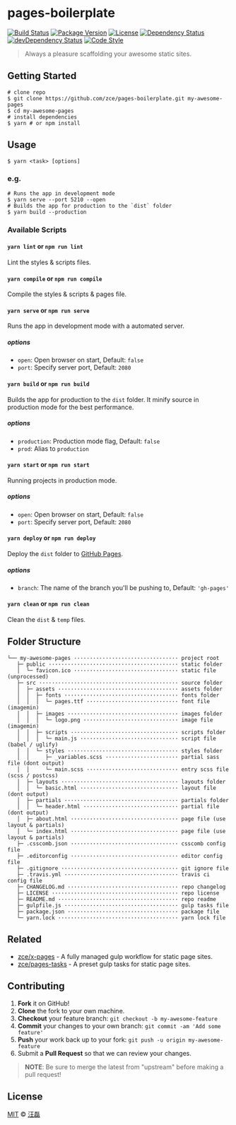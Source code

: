 # pages-boilerplate

[![Build Status][travis-image]][travis-url]
[![Package Version][version-image]][version-url]
[![License][license-image]][license-url]
[![Dependency Status][dependency-image]][dependency-url]
[![devDependency Status][devdependency-image]][devdependency-url]
[![Code Style][style-image]][style-url]

> Always a pleasure scaffolding your awesome static sites.

## Getting Started

```shell
# clone repo
$ git clone https://github.com/zce/pages-boilerplate.git my-awesome-pages
$ cd my-awesome-pages
# install dependencies
$ yarn # or npm install
```

## Usage

```shell
$ yarn <task> [options]
```

### e.g.

```shell
# Runs the app in development mode
$ yarn serve --port 5210 --open
# Builds the app for production to the `dist` folder
$ yarn build --production
```

### Available Scripts

#### `yarn lint` or `npm run lint`

Lint the styles & scripts files.

#### `yarn compile` or `npm run compile`

Compile the styles & scripts & pages file.

#### `yarn serve` or `npm run serve`

Runs the app in development mode with a automated server.

##### options

- `open`: Open browser on start, Default: `false`
- `port`: Specify server port, Default: `2080`

#### `yarn build` or `npm run build`

Builds the app for production to the `dist` folder. It minify source in production mode for the best performance.

##### options

- `production`: Production mode flag, Default: `false`
- `prod`: Alias to `production`

#### `yarn start` or `npm run start`

Running projects in production mode.

##### options

- `open`: Open browser on start, Default: `false`
- `port`: Specify server port, Default: `2080`

#### `yarn deploy` or `npm run deploy`

Deploy the `dist` folder to [GitHub Pages](https://pages.github.com).

##### options

- `branch`: The name of the branch you'll be pushing to, Default: `'gh-pages'`

#### `yarn clean` or `npm run clean`

Clean the `dist` & `temp` files.

## Folder Structure

```
└── my-awesome-pages ································· project root
   ├─ public ········································· static folder
   │  └─ favicon.ico ································· static file (unprocessed)
   ├─ src ············································ source folder
   │  ├─ assets ······································ assets folder
   │  │  ├─ fonts ···································· fonts folder
   │  │  │  └─ pages.ttf ····························· font file (imagemin)
   │  │  ├─ images ··································· images folder
   │  │  │  └─ logo.png ······························ image file (imagemin)
   │  │  ├─ scripts ·································· scripts folder
   │  │  │  └─ main.js ······························· script file (babel / uglify)
   │  │  └─ styles ··································· styles folder
   │  │     ├─ _variables.scss ······················· partial sass file (dont output)
   │  │     └─ main.scss ····························· entry scss file (scss / postcss)
   │  ├─ layouts ····································· layouts folder
   │  │  └─ basic.html ······························· layout file (dont output)
   │  ├─ partials ···································· partials folder
   │  │  └─ header.html ······························ partial file (dont output)
   │  ├─ about.html ·································· page file (use layout & partials)
   │  └─ index.html ·································· page file (use layout & partials)
   ├─ .csscomb.json ·································· csscomb config file
   ├─ .editorconfig ·································· editor config file
   ├─ .gitignore ····································· git ignore file
   ├─ .travis.yml ···································· travis ci config file
   ├─ CHANGELOG.md ··································· repo changelog
   ├─ LICENSE ········································ repo license
   ├─ README.md ······································ repo readme
   ├─ gulpfile.js ···································· gulp tasks file
   ├─ package.json ··································· package file
   └─ yarn.lock ······································ yarn lock file
```

## Related

- [zce/x-pages](https://github.com/zce/x-pages) - A fully managed gulp workflow for static page sites.
- [zce/pages-tasks](https://github.com/zce/pages-tasks) - A preset gulp tasks for static page sites.

## Contributing

1. **Fork** it on GitHub!
2. **Clone** the fork to your own machine.
3. **Checkout** your feature branch: `git checkout -b my-awesome-feature`
4. **Commit** your changes to your own branch: `git commit -am 'Add some feature'`
5. **Push** your work back up to your fork: `git push -u origin my-awesome-feature`
6. Submit a **Pull Request** so that we can review your changes.

> **NOTE**: Be sure to merge the latest from "upstream" before making a pull request!

## License

[MIT](LICENSE) &copy; [汪磊](https://zce.me)



[travis-image]: https://img.shields.io/travis/zce/pages-boilerplate/extract.svg
[travis-url]: https://travis-ci.org/zce/pages-boilerplate
[version-image]: https://img.shields.io/github/package-json/v/zce/pages-boilerplate/extract.svg
[version-url]: https://github.com/zce/pages-boilerplate
[license-image]: https://img.shields.io/github/license/zce/pages-boilerplate.svg
[license-url]: https://github.com/zce/pages-boilerplate/blob/extract/LICENSE
[dependency-image]: https://img.shields.io/david/zce/pages-boilerplate.svg
[dependency-url]: https://david-dm.org/zce/pages-boilerplate
[devdependency-image]: https://img.shields.io/david/dev/zce/pages-boilerplate.svg
[devdependency-url]: https://david-dm.org/zce/pages-boilerplate?type=dev
[style-image]: https://img.shields.io/badge/code_style-standard-brightgreen.svg
[style-url]: http://standardjs.com
